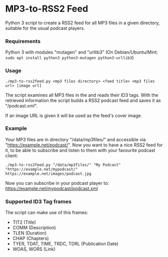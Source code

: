 # MP3-to-RSS2 Feed

Python 3 script to create a RSS2 feed for all MP3 files in a given directory, suitable for the usual podcast players.

### Requirements
Python 3 with modules "mutagen" and "urllib3"
(On Debian/Ubuntu/Mint: `sudo apt install python3 python3-mutagen python3-urllib3`) 

### Usage
```./mp3-to-rss2feed.py <mp3 files directory> <feed title> <mp3 files url> [image url]```

The script examines all MP3 files in the <mp3 files directory> and reads their ID3 tags.
With the retrieved information the script builds a RSS2 podcast feed and saves it as "<mp3 files directory>/podcast.xml".

If an image URL is given it will be used as the feed's cover image.

### Example ###
Your MP3 files are in directory "/data/mp3files/" and accessible via "https://example.net/podcast/".
Now you want to have a nice RSS2 feed for it, to be able to subscribe and listen to them with your favourite podcast client:

```./mp3-to-rss2feed.py "/data/mp3files/" "My Podcast" "https://example.net/mypodcast/" https://example.net/images/podcast.jpg```

Now you can subscribe in your podcast player to: https://example.net/mypodcast/podcast.xml

### Supported ID3 Tag frames
The script can make use of this frames:
- TIT2 (Title)
- COMM (Description)
- TLEN (Duration)
- CHAP (Chapters)
- TYER, TDAT, TIME, TRDC, TDRL (Publication Date)
- WOAS, WORS (Link)
